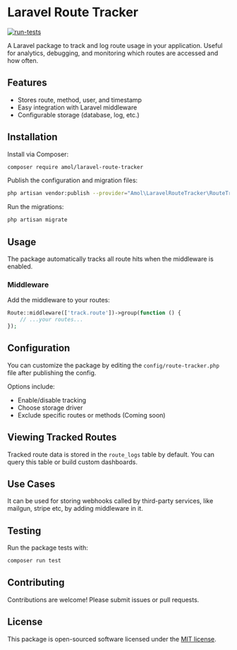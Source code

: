 # Laravel Route Tracker

[![run-tests](https://github.com/AmolKumarGupta/laravel-route-tracker/actions/workflows/run-tests.yml/badge.svg)](https://github.com/AmolKumarGupta/laravel-route-tracker/actions/workflows/run-tests.yml)

A Laravel package to track and log route usage in your application. Useful for analytics, debugging, and monitoring which routes are accessed and how often.

## Features

- Stores route, method, user, and timestamp
- Easy integration with Laravel middleware
- Configurable storage (database, log, etc.)

## Installation

Install via Composer:

```bash
composer require amol/laravel-route-tracker
```

Publish the configuration and migration files:

```bash
php artisan vendor:publish --provider="Amol\LaravelRouteTracker\RouteTrackerProvider"
```

Run the migrations:

```bash
php artisan migrate
```

## Usage

The package automatically tracks all route hits when the middleware is enabled.

### Middleware

Add the middleware to your routes:

```php
Route::middleware(['track.route'])->group(function () {
    // ...your routes...
});
```

## Configuration

You can customize the package by editing the `config/route-tracker.php` file after publishing the config.

Options include:

- Enable/disable tracking
- Choose storage driver
- Exclude specific routes or methods (Coming soon)

## Viewing Tracked Routes

Tracked route data is stored in the `route_logs` table by default. You can query this table or build custom dashboards.

## Use Cases

It can be used for storing webhooks called by third-party services, like mailgun, stripe etc, by adding middleware in it.

## Testing

Run the package tests with:

```bash
composer run test
```

## Contributing

Contributions are welcome! Please submit issues or pull requests.

## License

This package is open-sourced software licensed under the [MIT license](LICENSE).